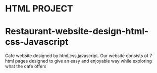# HTML PROJECT
# Restaurant-website-design-html-css-Javascript
Cafe website designed by html,css,javascript. Our website consists of 7 html pages designed to give an easy and enjoyable way while exploring what the cafe offers